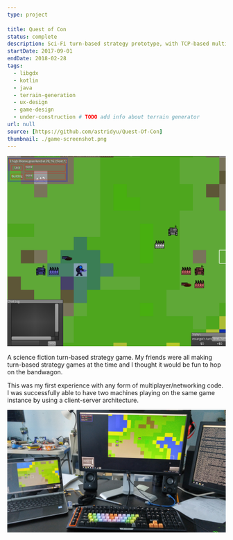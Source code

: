 ```yaml
---
type: project

title: Quest of Con
status: complete
description: Sci-Fi turn-based strategy prototype, with TCP-based multiplayer!
startDate: 2017-09-01
endDate: 2018-02-28
tags:
  - libgdx
  - kotlin
  - java
  - terrain-generation
  - ux-design
  - game-design
  - under-construction # TODO add info about terrain generator
url: null
source: [https://github.com/astridyu/Quest-Of-Con]
thumbnail: ./game-screenshot.png
---
```


![A screenshot from the game.](./game-screenshot.png)

A science fiction turn-based strategy game. My friends were all making
turn-based strategy games at the time and I thought it would be fun to hop on
the bandwagon.

This was my first experience with any form of multiplayer/networking code. I was
successfully able to have two machines playing on the same game instance by
using a client-server architecture.

![2 computers 1 game. Notice the kiwibot in the top left corner.](./multiplayer.jpg)

